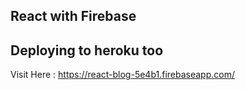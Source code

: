 ## React with Firebase
## Deploying to heroku too


Visit Here : https://react-blog-5e4b1.firebaseapp.com/
